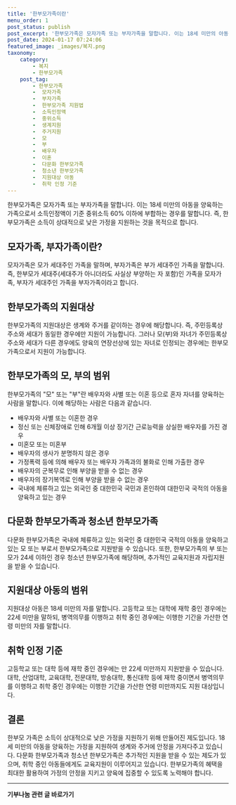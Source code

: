```yaml
---
title: '한부모가족이란'
menu_order: 1
post_status: publish
post_excerpt: '한부모가족은 모자가족 또는 부자가족을 말합니다. 이는 18세 미만의 아동을 양육하는 가족으로서 소득인정액이 기준 중위소득 60  이하에 부합하는 경우를 말합니다. 즉, 한부모가족은 소득이 상대적으로 낮은 가정을 지원하는 것을 목적으로 합니다.'
post_date: 2024-01-17 07:24:06
featured_image: _images/복지.png
taxonomy:
    category:
        - 복지
        - 한부모가족
    post_tag:
        - 한부모가족
        -  모자가족
        -  부자가족
        -  한부모가족 지원법
        -  소득인정액
        -  중위소득
        -  생계지원
        -  주거지원
        -  모
        -  부
        -  배우자
        -  이혼
        -  다문화 한부모가족
        -  청소년 한부모가족
        -  지원대상 아동
        -  취학 인정 기준
---
```



한부모가족은 모자가족 또는 부자가족을 말합니다. 이는 18세 미만의 아동을 양육하는 가족으로서 소득인정액이 기준 중위소득 60% 이하에 부합하는 경우를 말합니다. 즉, 한부모가족은 소득이 상대적으로 낮은 가정을 지원하는 것을 목적으로 합니다.

## 모자가족, 부자가족이란?

모자가족은 모가 세대주인 가족을 말하며, 부자가족은 부가 세대주인 가족을 말합니다. 즉, 한부모가 세대주(세대주가 아니더라도 사실상 부양하는 자 포함)인 가족을 모자가족, 부자가 세대주인 가족을 부자가족이라고 합니다.

## 한부모가족의 지원대상

한부모가족의 지원대상은 생계와 주거를 같이하는 경우에 해당합니다. 즉, 주민등록상 주소와 세대가 동일한 경우에만 지원이 가능합니다. 그러나 모(부)와 자녀가 주민등록상 주소와 세대가 다른 경우에도 양육의 연장선상에 있는 자녀로 인정되는 경우에는 한부모가족으로서 지원이 가능합니다.

## 한부모가족의 모, 부의 범위

한부모가족의 "모" 또는 "부"란 배우자와 사별 또는 이혼 등으로 혼자 자녀를 양육하는 사람을 말합니다. 이에 해당하는 사람은 다음과 같습니다.

- 배우자와 사별 또는 이혼한 경우
- 정신 또는 신체장애로 인해 6개월 이상 장기간 근로능력을 상실한 배우자를 가진 경우
- 미혼모 또는 미혼부
- 배우자의 생사가 분명하지 않은 경우
- 가정폭력 등에 의해 배우자 또는 배우자 가족과의 불화로 인해 가출한 경우
- 배우자의 군복무로 인해 부양을 받을 수 없는 경우
- 배우자의 장기복역로 인해 부양을 받을 수 없는 경우
- 국내에 체류하고 있는 외국인 중 대한민국 국민과 혼인하여 대한민국 국적의 아동을 양육하고 있는 경우

## 다문화 한부모가족과 청소년 한부모가족

다문화 한부모가족은 국내에 체류하고 있는 외국인 중 대한민국 국적의 아동을 양육하고 있는 모 또는 부로서 한부모가족으로 지원받을 수 있습니다. 또한, 한부모가족의 부 또는 모가 24세 이하인 경우 청소년 한부모가족에 해당하며, 추가적인 교육지원과 자립지원을 받을 수 있습니다.

## 지원대상 아동의 범위

지원대상 아동은 18세 미만의 자를 말합니다. 고등학교 또는 대학에 재학 중인 경우에는 22세 미만을 말하되, 병역의무를 이행하고 취학 중인 경우에는 이행한 기간을 가산한 연령 미만의 자를 말합니다.

## 취학 인정 기준

고등학교 또는 대학 등에 재학 중인 경우에는 만 22세 미만까지 지원받을 수 있습니다. 대학, 산업대학, 교육대학, 전문대학, 방송대학, 통신대학 등에 재학 중이면서 병역의무를 이행하고 취학 중인 경우에는 이행한 기간을 가산한 연령 미만까지도 지원 대상입니다.

## 결론

한부모 가족은 소득이 상대적으로 낮은 가정을 지원하기 위해 만들어진 제도입니다. 18세 미만의 아동을 양육하는 가정을 지원하여 생계와 주거에 안정을 가져다주고 있습니다. 다문화 한부모가족과 청소년 한부모가족은 추가적인 지원을 받을 수 있는 제도가 있으며, 취학 중인 아동들에게도 교육지원이 이루어지고 있습니다. 한부모가족의 혜택을 최대한 활용하여 가정의 안정을 지키고 양육에 집중할 수 있도록 노력해야 합니다.
<!-- wp:separator -->
<hr class="wp-block-separator has-alpha-channel-opacity"/>
<!-- /wp:separator -->

<!-- wp:group {"backgroundColor":"base","layout":{"type":"constrained"}} -->
<div class="wp-block-group has-base-background-color has-background"><!-- wp:paragraph {"align":"center","fontSize":"medium"} -->
<p class="has-text-align-center has-large-font-size"><strong>기부나눔 관련 글 바로가기</strong></p>
<!-- /wp:paragraph -->


<!-- wp:latest-posts
{"categories":[{"id":15165,"count":19,"description":"","link":"https://uknowlaw.com/category/%ea%b8%b0%eb%b6%80%eb%82%98%eb%88%94/","name":"기부나눔","slug":"기부나눔","taxonomy":"category","parent":0,"meta":[],"_links":{"self":[{"href":"https://uknowlaw.com/wp-json/wp/v2/categories/15165"}],"collection":[{"href":"https://uknowlaw.com/wp-json/wp/v2/categories"}],"about":[{"href":"https://uknowlaw.com/wp-json/wp/v2/taxonomies/category"}],"wp:post_type":[{"href":"https://uknowlaw.com/wp-json/wp/v2/posts?categories=15165"}],"curies":[{"name":"wp","href":"https://api.w.org/{rel}","templated":true}]}}],"postsToShow":100,"excerptLength":28,"postLayout":"grid","columns":2,"featuredImageAlign":"left","featuredImageSizeSlug":"large","fontSize":"small"} /--></div>
<!-- /wp:group -->